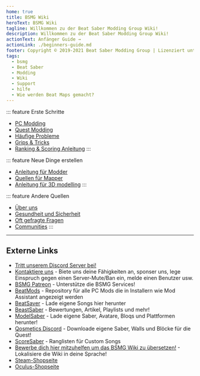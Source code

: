```yaml
---
home: true
title: BSMG Wiki
heroText: BSMG Wiki
tagline: Willkommen zu der Beat Saber Modding Group Wiki!
description: Willkommen zu der Beat Saber Modding Group Wiki!
actionText: Anfänger Guide →
actionLink: ./beginners-guide.md
footer: Copyright © 2019-2021 Beat Saber Modding Group | Lizenziert unter CC BY-NC-SA 4.0
tags:
  - bsmg
  - Beat Saber
  - Modding
  - Wiki
  - Support
  - hilfe
  - Wie werden Beat Maps gemacht?
---
```


<!-- markdownlint-disable MD033 -->
<div class='features'>

::: feature Erste Schritte
* [PC Modding](./pc-modding.md)
* [Quest Modding](./quest-modding.md)
* [Häufige Probleme](./support/)
* [Grips & Tricks](./grips-and-tricks.md)
* [Ranking & Scoring Anleitung](./ranking-guide.md)
:::

::: feature Neue Dinge erstellen

* [Anleitung für Modder](/de/modding/)
* [Quellen für Mapper](/de/mapping/)
* [Anleitung für 3D modelling](/de/models/)
:::

::: feature Andere Quellen

* [Über uns](/de/about/)
* [Gesundheit und Sicherheit](./health-and-safety.md)
* [Oft gefragte Fragen](/de/faq/)
* [Communities](/de/communities/)
:::

</div>
<!-- markdownlint-enable MD033 -->

---

## Externe Links

* [Tritt unserem Discord Server bei!](https://discord.gg/beatsabermods)
* [Kontaktiere uns](http://bit.ly/MessageBSMG) - Biete uns deine Fähigkeiten an, sponser uns, lege Einspruch gegen einen Server-Mute/Ban ein, melde einen Benutzer usw.
* [BSMG Patreon](https://www.patreon.com/beatsabermods) - Unterstütze die BSMG Services!
* [BeatMods](https://beatmods.com) - Repository für alle PC Mods die in Installern wie Mod Assistant angezeigt werden
* [BeatSaver](https://beatsaver.com/) - Lade eigene Songs hier herunter
* [BeastSaber](https://bsaber.com/) - Bewertungen, Artikel, Playlists und mehr!
* [ModelSaber](https://modelsaber.com/) - Lade eigene Saber, Avatare, Bloqs und Plattformen herunter!
* [Qosmetics Discord](https://discord.gg/qosmetics) - Downloade eigene Saber, Walls und Blöcke für die Quest!
* [ScoreSaber](https://scoresaber.com/) - Ranglisten für Custom Songs
* [Bewerbe dich hier mitzuhelfen um das BSMG Wiki zu übersetzen!](https://forms.gle/e3BqA3poMjESARe76) - Lokalisiere die Wiki in deine Sprache!
* [Steam-Shopseite](https://store.steampowered.com/app/620980/Beat_Saber/)
* [Oculus-Shopseite](https://www.oculus.com/experiences/rift/1304877726278670/)
